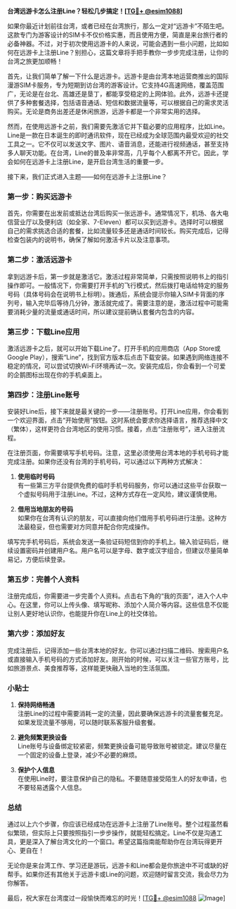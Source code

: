 **台湾远游卡怎么注册Line？轻松几步搞定！[[TG💪+ @esim1088](https://t.me/s/esim1088)]**

如果你最近计划前往台湾，或者已经在台湾旅行，那么一定对“远游卡”不陌生吧。这款专门为游客设计的SIM卡不仅价格实惠，而且使用方便，简直是来台旅行者的必备神器。不过，对于初次使用远游卡的人来说，可能会遇到一些小问题，比如如何在远游卡上注册Line？别担心，这篇文章将手把手教你一步步完成注册，让你的台湾之旅更加顺畅！

首先，让我们简单了解一下什么是远游卡。远游卡是由台湾本地运营商推出的国际漫游SIM卡服务，专为短期到访台湾的游客设计。它支持4G高速网络，覆盖范围广，无论是在台北、高雄还是垦丁，都能享受稳定的上网体验。此外，远游卡还提供了多种套餐选择，包括语音通话、短信和数据流量等，可以根据自己的需求灵活购买。无论是商务出差还是休闲旅游，远游卡都是一个非常实用的选择。

然而，在使用远游卡之前，我们需要先激活它并下载必要的应用程序，比如Line。Line是一款在日本诞生的即时通讯软件，现在已经成为全球范围内最受欢迎的社交工具之一。它不仅可以发送文字、图片、语音消息，还能进行视频通话，甚至支持多人聊天功能。在台湾，Line的普及率非常高，几乎每个人都离不开它。因此，学会如何在远游卡上注册Line，是开启台湾生活的重要一步。

接下来，我们正式进入主题——如何在远游卡上注册Line？

### 第一步：购买远游卡
首先，你需要在出发前或抵达台湾后购买一张远游卡。通常情况下，机场、各大电信营业厅以及便利店（如全家、7-Eleven）都可以买到远游卡。选择时可以根据自己的需求挑选合适的套餐，比如流量较多还是通话时间较长。购买完成后，记得检查包装内的说明书，确保了解如何激活卡片以及注意事项。

### 第二步：激活远游卡
拿到远游卡后，第一步就是激活它。激活过程非常简单，只需按照说明书上的指引操作即可。一般情况下，你需要打开手机的飞行模式，然后拨打电话给特定的服务号码（具体号码会在说明书上标明）。拨通后，系统会提示你输入SIM卡背面的序列号，输入完毕后等待几分钟，激活就完成了。需要注意的是，激活过程中可能需要消耗少量的流量或通话时间，所以建议提前确认套餐内包含的内容。

### 第三步：下载Line应用
激活远游卡之后，就可以开始下载Line了。打开手机的应用商店（App Store或Google Play），搜索“Line”，找到官方版本后点击下载安装。如果遇到网络连接不稳定的情况，可以尝试切换Wi-Fi环境再试一次。安装完成后，你会看到一个可爱的企鹅图标出现在你的手机桌面上。

### 第四步：注册Line账号
安装好Line后，接下来就是最关键的一步——注册账号。打开Line应用，你会看到一个欢迎界面，点击“开始使用”按钮。这时系统会要求你选择语言，推荐选择中文（繁体），这样更符合台湾地区的使用习惯。接着，点击“注册账号”，进入注册流程。

在注册页面，你需要填写手机号码。注意，这里必须使用台湾本地的手机号码才能完成注册。如果你还没有台湾的手机号码，可以通过以下两种方式解决：

1. **使用临时号码**  
   有一些第三方平台提供免费的临时手机号码服务，你可以通过这些平台获取一个虚拟号码用于注册Line。不过，这种方式存在一定风险，建议谨慎使用。

2. **借用当地朋友的号码**  
   如果你在台湾有认识的朋友，可以直接向他们借用手机号码进行注册。这种方法最稳妥，但也需要对方同意并配合你完成操作。

填写完手机号码后，系统会发送一条验证码短信到你的手机上。输入验证码后，继续设置密码并创建用户名。用户名可以是字母、数字或汉字组合，但建议尽量简单易记，方便后续登录。

### 第五步：完善个人资料
注册完成后，你需要进一步完善个人资料。点击右下角的“我的页面”，进入个人中心。在这里，你可以上传头像、填写昵称、添加个人简介等内容。这些信息不仅能让别人更好地认识你，也能提升你在Line上的社交体验。

### 第六步：添加好友
完成注册后，记得添加一些台湾本地的好友。你可以通过扫描二维码、搜索用户名或直接输入手机号码的方式添加好友。刚开始的时候，可以关注一些官方账号，比如旅游景点、美食推荐等，这样能更快融入当地的生活氛围。

### 小贴士
1. **保持网络畅通**  
   注册Line的过程中需要消耗一定的流量，因此要确保远游卡的流量套餐充足。如果发现流量不够用，可以随时联系客服升级套餐。

2. **避免频繁更换设备**  
   Line账号与设备绑定较紧密，频繁更换设备可能导致账号被锁定。建议尽量在一个固定的设备上登录，减少不必要的麻烦。

3. **保护个人信息**  
   在使用Line时，要注意保护自己的隐私。不要随意接受陌生人的好友申请，也不要轻易透露个人信息。

### 总结
通过以上六个步骤，你应该已经成功在远游卡上注册了Line账号。整个过程虽然看似繁琐，但实际上只要按照指引一步步操作，就能轻松搞定。Line不仅是沟通工具，更是深入了解台湾文化的一个窗口。希望这篇指南能帮助你在台湾玩得更开心、更自在！

无论你是来台湾工作、学习还是游玩，远游卡和Line都会是你旅途中不可或缺的好帮手。如果你还有其他关于远游卡或Line的问题，欢迎随时留言交流，我会尽力为你解答。

最后，祝大家在台湾度过一段愉快而难忘的时光！[[TG💪+ @esim1088](https://t.me/s/esim1088) ![Image](https://i.postimg.cc/4NQfJmqS/Snipaste-2025-05-13-00-14-12.png)]